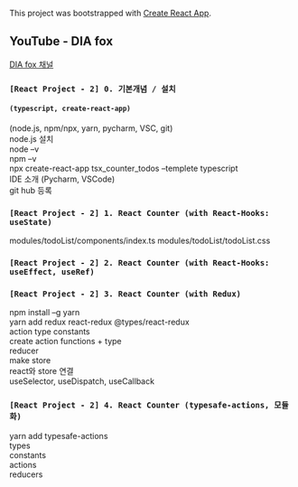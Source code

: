 This project was bootstrapped with [Create React App](https://github.com/Tzip6/ts_react_todolist.git).

## YouTube - DIA fox
[DIA fox 채널](https://youtu.be/DiVBeXpmSWU)

### `[React Project - 2] 0. 기본개념 / 설치`
#### `(typescript, create-react-app)`

(node.js, npm/npx, yarn, pycharm, VSC, git) <br/>
node.js 설치 <br/>
node –v<br/>
npm –v<br/>
npx create-react-app tsx_counter_todos –templete typescript<br/>
IDE 소개 (Pycharm, VSCode) <br/>
git hub 등록<br/>

### `[React Project - 2] 1. React Counter (with React-Hooks: useState)`
modules/todoList/components/index.ts
modules/todoList/todoList.css

### `[React Project - 2] 2. React Counter (with React-Hooks: useEffect, useRef)`

### `[React Project - 2] 3. React Counter (with Redux)`

npm install –g yarn  <br/>
yarn add redux react-redux @types/react-redux  <br/>
action type constants  <br/>
create action functions + type  <br/>
reducer  <br/>
make store  <br/>
react와 store 연결  <br/>
useSelector, useDispatch, useCallback  <br/>


### `[React Project - 2] 4. React Counter (typesafe-actions, 모듈화)`
yarn add typesafe-actions  <br/>
types  <br/>
constants  <br/>
actions  <br/>
reducers  <br/>